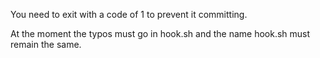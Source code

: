 You need to exit with a code of 1 to prevent it committing.

At the moment the typos must go in hook.sh and the name hook.sh must remain the same.